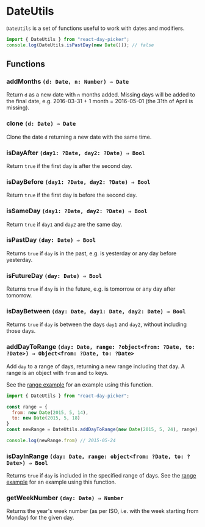 # DateUtils

`DateUtils` is a set of functions useful to work with dates and modifiers.

```js
import { DateUtils } from "react-day-picker";
console.log(DateUtils.isPastDay(new Date())); // false
```

## Functions

### addMonths `(d: Date, n: Number) ⇒ Date`

Return `d` as a new date with `n` months added. Missing days will be added to the final date, e.g. 2016-03-31 + 1 month = 2016-05-01 (the 31th of April is missing).

### clone `(d: Date) ⇒ Date`

Clone the date `d` returning a new date with the same time.

### isDayAfter `(day1: ?Date, day2: ?Date) ⇒ Bool`

Return `true` if the first day is after the second day.

### isDayBefore `(day1: ?Date, day2: ?Date) ⇒ Bool`

Return `true` if the first day is before the second day.

### isSameDay `(day1: ?Date, day2: ?Date) ⇒ Bool`

Return `true` if `day1` and `day2` are the same day.

### isPastDay `(day: Date) ⇒ Bool`

Returns `true` if `day` is in the past, e.g. is yesterday or any day before yesterday.

### isFutureDay `(day: Date) ⇒ Bool`

Returns `true` if `day` is in the future, e.g. is tomorrow or any day after tomorrow.

### isDayBetween `(day: Date, day1: Date, day2: Date) ⇒ Bool`

Returns `true` if `day` is between the days `day1` and `day2`, without including those days.

### addDayToRange `(day: Date, range: ?object<from: ?Date, to: ?Date>) ⇒ Object<from: ?Date, to: ?Date>`

Add `day` to a range of days, returning a new range including that day. A range is an object with `from` and `to` keys.

See the [range example](http://react-day-picker.js.org/examples?range) for an example using this function.

```js
import { DateUtils } from "react-day-picker";

const range = {
  from: new Date(2015, 5, 14),
  to: new Date(2015, 5, 18)
}
const newRange = DateUtils.addDayToRange(new Date(2015, 5, 24), range);

console.log(newRange.from) // 2015-05-24
```

### isDayInRange `(day: Date, range: object<from: ?Date, to: ?Date>) ⇒ Bool`

Returns `true` if `day` is included in the specified range of days.  See the [range example](http://react-day-picker.js.org/examples?range) for an example using this function.

### getWeekNumber `(day: Date) ⇒ Number`

Returns the year's week number (as per ISO, i.e. with the week starting from Monday) for the given day.
